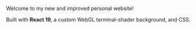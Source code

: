Welcome to my new and improved personal website!


Built with **React 19**, a custom WebGL terminal-shader background, and CSS.
